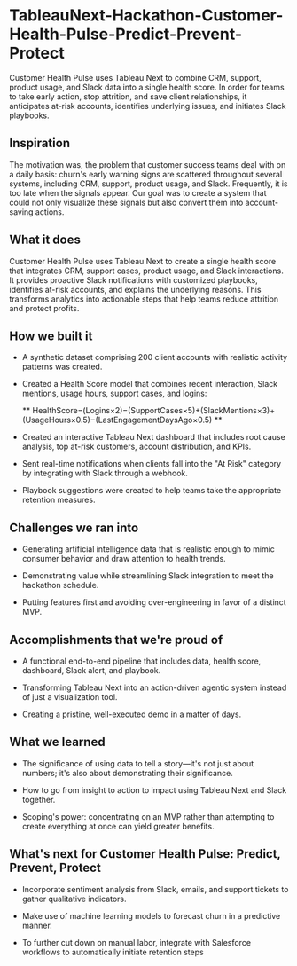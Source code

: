 # TableauNext-Hackathon-Customer-Health-Pulse-Predict-Prevent-Protect
Customer Health Pulse uses Tableau Next to combine CRM, support, product usage, and Slack data into a single health score. In order for teams to take early action, stop attrition, and save client relationships, it anticipates at-risk accounts, identifies underlying issues, and initiates Slack playbooks.

## Inspiration
The motivation was, the problem that customer success teams deal with on a daily basis: churn's early warning signs are scattered throughout several systems, including CRM, support, product usage, and Slack. Frequently, it is too late when the signals appear. Our goal was to create a system that could not only visualize these signals but also convert them into account-saving actions.

## What it does
Customer Health Pulse uses Tableau Next to create a single health score that integrates CRM, support cases, product usage, and Slack interactions. It provides proactive Slack notifications with customized playbooks, identifies at-risk accounts, and explains the underlying reasons. This transforms analytics into actionable steps that help teams reduce attrition and protect profits.

## How we built it
- A synthetic dataset comprising 200 client accounts with realistic activity patterns was created.

- Created a Health Score model that combines recent interaction, Slack mentions, usage hours, support cases, and logins:

  ** HealthScore=(Logins×2)−(SupportCases×5)+(SlackMentions×3)+(UsageHours×0.5)−(LastEngagementDaysAgo×0.5) **

- Created an interactive Tableau Next dashboard that includes root cause analysis, top at-risk customers, account distribution, and KPIs.

- Sent real-time notifications when clients fall into the "At Risk" category by integrating with Slack through a webhook.

- Playbook suggestions were created to help teams take the appropriate retention measures.


## Challenges we ran into
- Generating artificial intelligence data that is realistic enough to mimic consumer behavior and draw attention to health trends.

- Demonstrating value while streamlining Slack integration to meet the hackathon schedule.

- Putting features first and avoiding over-engineering in favor of a distinct MVP.

## Accomplishments that we're proud of
- A functional end-to-end pipeline that includes data, health score, dashboard, Slack alert, and playbook.

- Transforming Tableau Next into an action-driven agentic system instead of just a visualization tool.

- Creating a pristine, well-executed demo in a matter of days.

## What we learned
- The significance of using data to tell a story—it's not just about numbers; it's also about demonstrating their significance.

- How to go from insight to action to impact using Tableau Next and Slack together.

- Scoping's power: concentrating on an MVP rather than attempting to create everything at once can yield greater benefits.

## What's next for Customer Health Pulse: Predict, Prevent, Protect
- Incorporate sentiment analysis from Slack, emails, and support tickets to gather qualitative indicators.

- Make use of machine learning models to forecast churn in a predictive manner.

- To further cut down on manual labor, integrate with Salesforce workflows to automatically initiate retention steps
